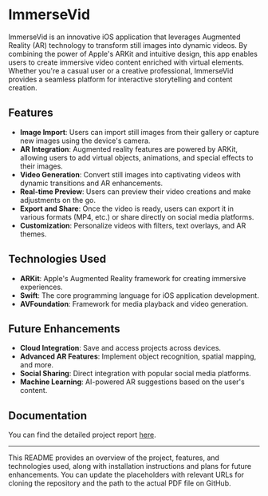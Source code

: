 
# ImmerseVid

ImmerseVid is an innovative iOS application that leverages Augmented Reality (AR) technology to transform still images into dynamic videos. By combining the power of Apple's ARKit and intuitive design, this app enables users to create immersive video content enriched with virtual elements. Whether you're a casual user or a creative professional, ImmerseVid provides a seamless platform for interactive storytelling and content creation.

## Features

- **Image Import**: Users can import still images from their gallery or capture new images using the device's camera.
- **AR Integration**: Augmented reality features are powered by ARKit, allowing users to add virtual objects, animations, and special effects to their images.
- **Video Generation**: Convert still images into captivating videos with dynamic transitions and AR enhancements.
- **Real-time Preview**: Users can preview their video creations and make adjustments on the go.
- **Export and Share**: Once the video is ready, users can export it in various formats (MP4, etc.) or share directly on social media platforms.
- **Customization**: Personalize videos with filters, text overlays, and AR themes.

## Technologies Used

- **ARKit**: Apple's Augmented Reality framework for creating immersive experiences.
- **Swift**: The core programming language for iOS application development.
- **AVFoundation**: Framework for media playback and video generation.
  


## Future Enhancements

- **Cloud Integration**: Save and access projects across devices.
- **Advanced AR Features**: Implement object recognition, spatial mapping, and more.
- **Social Sharing**: Direct integration with popular social media platforms.
- **Machine Learning**: AI-powered AR suggestions based on the user's content.

## Documentation

You can find the detailed project report [here](./Project%20Report.pdf).

---

This README provides an overview of the project, features, and technologies used, along with installation instructions and plans for future enhancements. You can update the placeholders with relevant URLs for cloning the repository and the path to the actual PDF file on GitHub.
